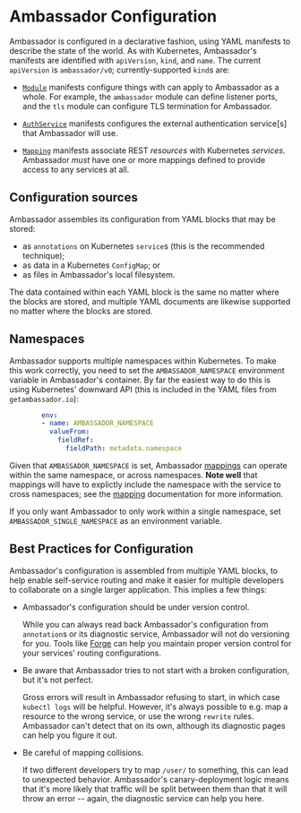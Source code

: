# Ambassador Configuration

Ambassador is configured in a declarative fashion, using YAML manifests to describe the state of the world. As with Kubernetes, Ambassador's manifests are identified with `apiVersion`, `kind`, and `name`. The current `apiVersion` is `ambassador/v0`; currently-supported `kind`s are:

- [`Module`](modules) manifests configure things with can apply to Ambassador as a whole. For example, the `ambassador` module can define listener ports, and the `tls` module can configure TLS termination for Ambassador.

- [`AuthService`](modules#authservice) manifests configures the external authentication service[s] that Ambassador will use.

- [`Mapping`](mappings) manifests associate REST _resources_ with Kubernetes _services_. Ambassador _must_ have one or more mappings defined to provide access to any services at all.

## Configuration sources

Ambassador assembles its configuration from YAML blocks that may be stored:

- as `annotations` on Kubernetes `service`s (this is the recommended technique);
- as data in a Kubernetes `ConfigMap`; or
- as files in Ambassador's local filesystem.

The data contained within each YAML block is the same no matter where the blocks are stored, and multiple YAML documents are likewise supported no matter where the blocks are stored.

## Namespaces

Ambassador supports multiple namespaces within Kubernetes. To make this work correctly, you need to set the `AMBASSADOR_NAMESPACE` environment variable in Ambassador's container. By far the easiest way to do this is using Kubernetes' downward API (this is included in the YAML files from `getambassador.io`):

```yaml
        env:
        - name: AMBASSADOR_NAMESPACE
          valueFrom:
            fieldRef:
              fieldPath: metadata.namespace          
```

Given that `AMBASSADOR_NAMESPACE` is set, Ambassador [mappings](#mapping) can operate within the same namespace, or across namespaces. **Note well** that mappings will have to explictly include the namespace with the service to cross namespaces; see the [mapping](#mappings) documentation for more information.

If you only want Ambassador to only work within a single namespace, set `AMBASSADOR_SINGLE_NAMESPACE` as an environment variable.

## Best Practices for Configuration

Ambassador's configuration is assembled from multiple YAML blocks, to help enable self-service routing and make it easier for multiple developers to collaborate on a single larger application. This implies a few things:

- Ambassador's configuration should be under version control.

    While you can always read back Ambassador's configuration from `annotation`s or its diagnostic service, Ambassador will not do versioning for you. Tools like [Forge](https://forge.sh) can help you maintain proper version control for your services' routing configurations.

- Be aware that Ambassador tries to not start with a broken configuration, but it's not perfect.

    Gross errors will result in Ambassador refusing to start, in which case `kubectl logs` will be helpful. However, it's always possible to e.g. map a resource to the wrong service, or use the wrong `rewrite` rules. Ambassador can't detect that on its own, although its diagnostic pages can help you figure it out.

- Be careful of mapping collisions.

    If two different developers try to map `/user/` to something, this can lead to unexpected behavior. Ambassador's canary-deployment logic means that it's more likely that traffic will be split between them than that it will throw an error -- again, the diagnostic service can help you here.
